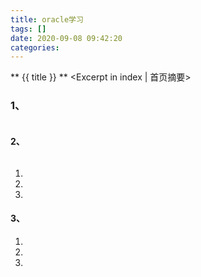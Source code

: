 ```yaml
---
title: oracle学习
tags: []
date: 2020-09-08 09:42:20
categories:
---
```

** {{ title }} ** <Excerpt in index | 首页摘要>


<!-- more -->

### 1、

```

```

#### 2、

```

```
1. 
2. 
3. 

#### 3、

1. 
2. 
3. 

```

```
